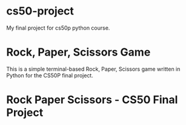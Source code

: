 # cs50-project
My final project for cs50p python course.

# Rock, Paper, Scissors Game
This is a simple terminal-based Rock, Paper, Scissors game written in Python for the CS50P final project.

# Rock Paper Scissors - CS50 Final Project


